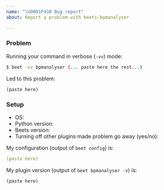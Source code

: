 ```yaml
---
name: "\U0001F41B Bug report"
about: Report a problem with beets-bpmanalyser

---
```


<!--
Describe your problem, feature request, or discussion topic here.

Please fill out this and the "Setup" section below and remember to include
enough detail so that other people can reproduce the problem.
-->

### Problem

Running your command in verbose (`-vv`) mode:

```sh
$ beet -vv bpmanalyser (... paste here the rest...)
```

Led to this problem:

```
(paste here)
```


### Setup

* OS: 
* Python version: 
* Beets version: 
* Turning off other plugins made problem go away (yes/no): 

My configuration (output of `beet config`) is:

```yaml
(paste here)
```

My plugin version (output of `beet bpmanalyser -v`) is:

```text
(paste here)
```
